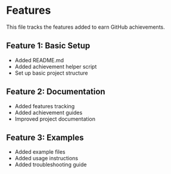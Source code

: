 # Features

This file tracks the features added to earn GitHub achievements.

## Feature 1: Basic Setup
- Added README.md
- Added achievement helper script
- Set up basic project structure

## Feature 2: Documentation
- Added features tracking
- Added achievement guides
- Improved project documentation

## Feature 3: Examples
- Added example files
- Added usage instructions
- Added troubleshooting guide